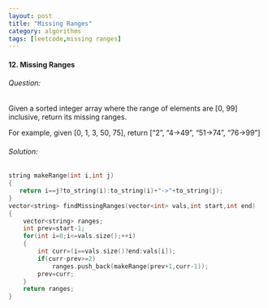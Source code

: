 ```yaml
---
layout: post
title: "Missing Ranges"
category: algorithms
tags: [leetcode,missing ranges]
---
```

#### 12. Missing Ranges
###### Question:
Given a sorted integer array where the range of elements are [0, 99] inclusive, return its missing ranges.

For example, given [0, 1, 3, 50, 75], return [“2”, “4->49”, “51->74”, “76->99”]

###### Solution:

``` C++
string makeRange(int i,int j)
{
   return i==j?to_string(i):to_string(i)+"->"+to_string(j);
}
vector<string> findMissingRanges(vector<int> vals,int start,int end)
{
    vector<string> ranges;
    int prev=start-1;
    for(int i=0;i<=vals.size();++i)
    {
        int curr=(i==vals.size()?end:vals[i]);
        if(curr-prev>=2)
            ranges.push_back(makeRange(prev+1,curr-1));
        prev=curr;
    }
    return ranges;
}
```